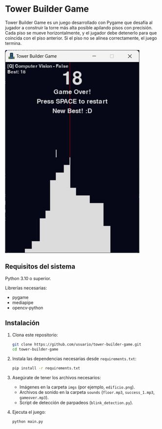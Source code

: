 # Tower Builder Game
Tower Builder Game es un juego desarrollado con Pygame que desafía al jugador a construir la torre más alta posible apilando pisos con precisión. Cada piso se mueve horizontalmente, y el jugador debe detenerlo para que coincida con el piso anterior. Si el piso no se alinea correctamente, el juego termina.

![ss](imgs/ss.png)

## Requisitos del sistema
Python 3.10 o superior.

Librerías necesarias:
- pygame
- mediapipe
- opencv-python

## Instalación
1. Clona este repositorio:
   ```bash
   git clone https://github.com/usuario/tower-builder-game.git
   cd tower-builder-game
   ```

2. Instala las dependencias necesarias desde `requirements.txt`:
   ```bash
   pip install -r requirements.txt
   ```

3. Asegúrate de tener los archivos necesarios:
   - Imágenes en la carpeta `imgs` (por ejemplo, `edificio.png`).
   - Archivos de sonido en la carpeta `sounds` (`floor.mp3`, `success_1.mp3`, `gameover.mp3`).
   - Script de detección de parpadeos (`blink_detection.py`).

4. Ejecuta el juego:
   ```bash
   python main.py
   ```